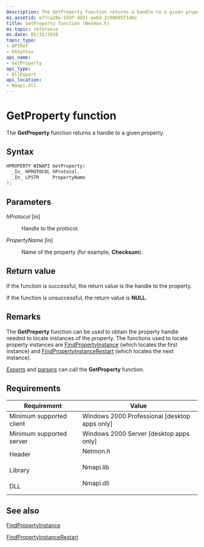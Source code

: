 ```yaml
---
Description: The GetProperty function returns a handle to a given property.
ms.assetid: e77ca20a-55df-4d31-aa6d-2c00695f1d6e
title: GetProperty function (Netmon.h)
ms.topic: reference
ms.date: 05/31/2018
topic_type: 
- APIRef
- kbSyntax
api_name: 
- GetProperty
api_type: 
- DllExport
api_location: 
- Nmapi.dll
---
```


# GetProperty function

The **GetProperty** function returns a handle to a given property.

## Syntax


```C++
HPROPERTY WINAPI GetProperty(
  _In_ HPROTOCOL hProtocol,
  _In_ LPSTR     PropertyName
);
```



## Parameters

<dl> <dt>

*hProtocol* \[in\]
</dt> <dd>

Handle to the protocol.

</dd> <dt>

*PropertyName* \[in\]
</dt> <dd>

Name of the property (for example, **Checksum**).

</dd> </dl>

## Return value

If the function is successful, the return value is the handle to the property.

If the function is unsuccessful, the return value is **NULL**.

## Remarks

The **GetProperty** function can be used to obtain the property handle needed to locate instances of the property. The functions used to locate property instances are [FindPropertyInstance](findpropertyinstance.md) (which locates the first instance) and [FindPropertyInstanceRestart](findpropertyinstancerestart.md) (which locates the next instance).

[*Experts*](e.md) and [*parsers*](p.md) can call the **GetProperty** function.

## Requirements



| Requirement | Value |
|-------------------------------------|--------------------------------------------------------------------------------------|
| Minimum supported client<br/> | Windows 2000 Professional \[desktop apps only\]<br/>                           |
| Minimum supported server<br/> | Windows 2000 Server \[desktop apps only\]<br/>                                 |
| Header<br/>                   | <dl> <dt>Netmon.h</dt> </dl>  |
| Library<br/>                  | <dl> <dt>Nmapi.lib</dt> </dl> |
| DLL<br/>                      | <dl> <dt>Nmapi.dll</dt> </dl> |



## See also

<dl> <dt>

[FindPropertyInstance](findpropertyinstance.md)
</dt> <dt>

[FindPropertyInstanceRestart](findpropertyinstancerestart.md)
</dt> </dl>

 

 




